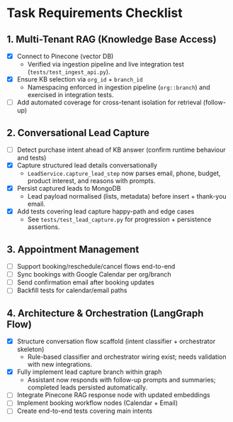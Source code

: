 # Task Requirements Checklist

## 1. Multi-Tenant RAG (Knowledge Base Access)
- [x] Connect to Pinecone (vector DB)
  - Verified via ingestion pipeline and live integration test (`tests/test_ingest_api.py`).
- [x] Ensure KB selection via `org_id` + `branch_id`
  - Namespacing enforced in ingestion pipeline (`org::branch`) and exercised in integration tests.
- [ ] Add automated coverage for cross-tenant isolation for retrieval (follow-up)

## 2. Conversational Lead Capture
- [ ] Detect purchase intent ahead of KB answer (confirm runtime behaviour and tests)
- [x] Capture structured lead details conversationally
  - `LeadService.capture_lead_step` now parses email, phone, budget, product interest, and reasons with prompts.
- [x] Persist captured leads to MongoDB
  - Lead payload normalised (lists, metadata) before insert + thank-you email.
- [x] Add tests covering lead capture happy-path and edge cases
  - See `tests/test_lead_capture.py` for progression + persistence assertions.

## 3. Appointment Management
- [ ] Support booking/reschedule/cancel flows end-to-end
- [ ] Sync bookings with Google Calendar per org/branch
- [ ] Send confirmation email after booking updates
- [ ] Backfill tests for calendar/email paths

## 4. Architecture & Orchestration (LangGraph Flow)
- [x] Structure conversation flow scaffold (intent classifier + orchestrator skeleton)
  - Rule-based classifier and orchestrator wiring exist; needs validation with new integrations.
- [x] Fully implement lead capture branch within graph
  - Assistant now responds with follow-up prompts and summaries; completed leads persisted automatically.
- [ ] Integrate Pinecone RAG response node with updated embeddings
- [ ] Implement booking workflow nodes (Calendar + Email)
- [ ] Create end-to-end tests covering main intents
